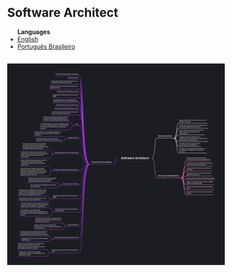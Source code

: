 # Software Architect
<list>
	<ul>
		<b>Languages</b>
		<li> <a href="https://github.com/leostella97/software-architect/blob/main/README.md">English</a> </li>
		<li> <a href="https://github.com/leostella97/software-architect/blob/main/README_pt-br.md">Português Brasileiro</a> </li>
	</ul>
</list>
<br>
<img src="https://github.com/leostella97/software-architect/blob/main/img/software-architect.png?raw=true">
<br><br>